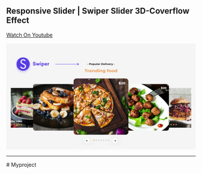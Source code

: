 ## Responsive Slider | Swiper Slider 3D-Coverflow Effect

[Watch On Youtube](https://youtu.be/li-ylRo7VEc)

![thumbnail](thumbnail.png)

------------------------
#   M y p r o j e c t 
 
 
